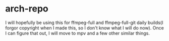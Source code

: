 # arch-repo
I will hopefully be using this for ffmpeg-full and ffmpeg-full-git daily builds(I forgor copyright when I made this, so I don't know what I will do now). Once I can figure that out, I will move to mpv and a few other similar things.
